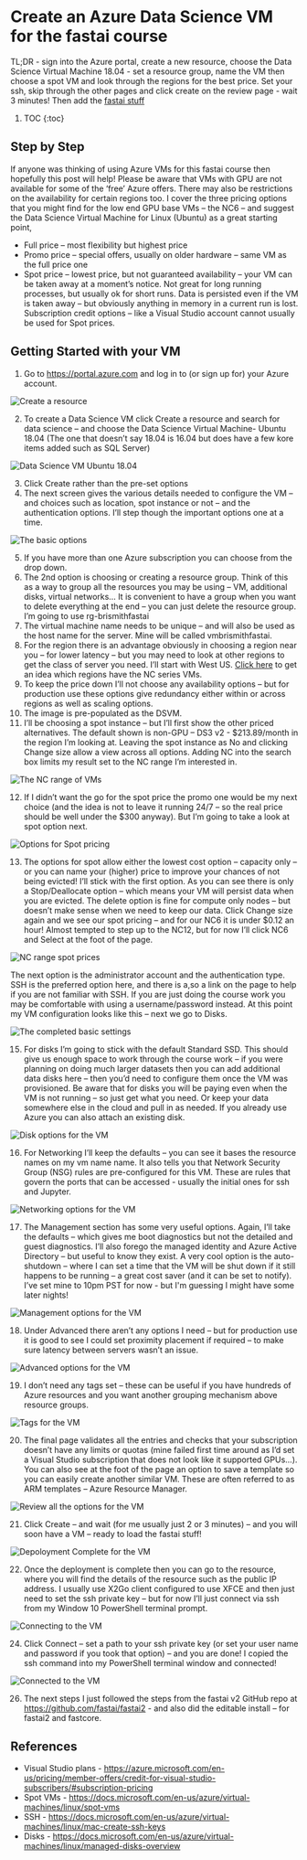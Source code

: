 # Create an Azure Data Science VM for the fastai course

TL;DR - sign into the Azure portal, create a new resource, choose the Data Science Virtual Machine 18.04 - set a resource group, name the VM then choose a spot VM and look through the regions for the best price.  Set your ssh, skip through the other pages and click create on the review page - wait 3 minutes! Then add the [fastai stuff](https://github.com/fastai/fastai2)

1. TOC
{:toc}

## Step by Step

If anyone was thinking of using Azure VMs for this fastai course then hopefully this post will help!  Please be aware that VMs with GPU are not available for some of the ‘free’ Azure offers.  There may also be restrictions on the availability for certain regions too.  I cover the three pricing options that you might find for the low end GPU base VMs – the NC6 – and suggest the Data Science Virtual Machine for Linux (Ubuntu) as a great starting point,
- Full price – most flexibility but highest price
- Promo price – special offers, usually on older hardware – same VM as the full price one
- Spot price – lowest price, but not guaranteed availability – your VM can be taken away at a moment’s notice.  Not great for long running processes, but usually ok for short runs.  Data is persisted even if the VM is taken away – but obviously anything in memory in a current run is lost.  Subscription credit options – like a Visual Studio account cannot usually be used for Spot prices.

## Getting Started with your VM

1.	Go to https://portal.azure.com and log in to (or sign up for) your Azure account. 

![](/images/CreateResource.JPG "Create a resource")

2.	To create a Data Science VM click Create a resource and search for data science – and choose the Data Science Virtual Machine- Ubuntu 18.04 (The one that doesn’t say 18.04 is 16.04 but does have a few kore items added such as SQL Server)

![](/images/DSVM1804.PNG "Data Science VM Ubuntu 18.04")

3.	Click Create rather than the pre-set options
4.	The next screen gives the various details needed to configure the VM – and choices such as location, spot instance or not – and the authentication options.  I’ll step though the important options one at a time.

![](/images/Basics1804Blank.PNG "The basic options")

5.	If you have more than one Azure subscription you can choose from the drop down.
6.	The 2nd option is choosing or creating a resource group.  Think of this as a way to group all the resources you may be using – VM, additional disks, virtual networks…  It is convenient to have a group when you want to delete everything at the end – you can just delete the resource group.  I’m going to use rg-brismithfastai
7.	The virtual machine name needs to be unique – and will also be used as the host name for the server.  Mine will be called vmbrismithfastai.
8.	For the region there is an advantage obviously in choosing a region near you – for lower latency – but you may need to look at other regions to get the class of server you need.  I’ll start with West US.  [Click here](https://azure.microsoft.com/en-us/global-infrastructure/services/?products=virtual-machines) to get an idea which regions have the NC series VMs.
9.	To keep the price down I’ll not choose any availability options – but for production use these options give redundancy either within or across regions as well as scaling options.
10.	The image is pre-populated as the DSVM.
11.	I’ll be choosing a spot instance – but I’ll first show the other priced alternatives.  The default shown is non-GPU – DS3 v2 - $213.89/month in the region I’m looking at.  Leaving the spot instance as No and clicking Change size allow a view across all options. Adding NC into the search box limits my result set to the NC range I’m interested in.  

![](/images/VMSizes.JPG "The NC range of VMs")

12.	If I didn’t want the go for the spot price the promo one would be my next choice (and the idea is not to leave it running 24/7 – so the real price should be well under the $300 anyway). But I’m going to take a look at spot option next.

![](/images/SpotOptions.JPG "Options for Spot pricing")

13.	The options for spot allow either the lowest cost option – capacity only – or you can name your (higher) price to improve your chances of not being evicted!  I’ll stick with the first option.  As you can see there is only a Stop/Deallocate option – which means your VM will persist data when you are evicted.  The delete option is fine for compute only nodes – but doesn’t make sense when we need to keep our data.  Click Change size again and we see our spot pricing – and for our NC6 it is under $0.12 an hour! Almost tempted to step up to the NC12, but for now I’ll click NC6 and Select at the foot of the page.

![](/images/VMSizesSPOT.JPG "NC range spot prices")

The next option is the administrator account and the authentication type.  SSH is the preferred option here, and there is a,so a link on the page to help if you are not familiar with SSH.  If you are just doing the course work you may be comfortable with using a username/password instead. At this point my VM configuration looks like this – next we go to Disks.

![](/images/Basics1804.PNG "The completed basic settings")

15.	For disks I’m going to stick with the default Standard SSD.  This should give us enough space to work through the course work – if you were planning on doing much larger datasets then you can add additional data disks here – then you’d need to configure them once the VM was provisioned.  Be aware that for disks you will be paying even when the VM is not running – so just get what you need.  Or keep your data somewhere else in the cloud and pull in as needed.  If you already use Azure you can also attach an existing disk. 

![](/images/Disks.PNG "Disk options for the VM")

16.	For Networking I’ll keep the defaults – you can see it bases the resource names on my vm name name.  It also tells you that Network Security Group (NSG) rules are pre-configured for this VM.  These are rules that govern the ports that can be accessed - usually the initial ones for ssh and Jupyter.

![](/images/Networking.PNG "Networking options for the VM")

17.	The Management section has some very useful options.  Again, I’ll take the defaults – which gives me boot diagnostics but not the detailed and guest diagnostics.  I’ll also forego the managed identity and Azure Active Directory – but useful to know they exist.  A very cool option is the auto-shutdown – where I can set a time that the VM will be shut down if it still happens to be running – a great cost saver (and it can be set to notify). I’ve set mine to 10pm PST for now - but I'm guessing I might have some later nights!

![](/images/Management.PNG "Management options for the VM")

18.	Under Advanced there aren’t any options I need – but for production use it is good to see I could set proximity placement if required – to make sure latency between servers wasn’t an issue. 

![](/images/Advanced.PNG "Advanced options for the VM")

19.	I don’t need any tags set – these can be useful if you have hundreds of Azure resources and you want another grouping mechanism above resource groups. 

![](/images/Tags.PNG "Tags for the VM")

20.	The final page validates all the entries and checks that your subscription doesn’t have any limits or quotas (mine failed first time around as I’d set a Visual Studio subscription that does not look like it supported GPUs…).  You can also see at the foot of the page an option to save a template so you can easily create another similar VM.  These are often referred to as ARM templates – Azure Resource Manager. 

![](/images/Review.PNG "Review all the options for the VM")

21.	Click Create – and wait (for me usually just 2 or 3 minutes) – and you will soon have a VM – ready to load the fastai stuff! 

![](/images/Complete.PNG "Depoloyment Complete for the VM")

22.	Once the deployment is complete then you can go to the resource, where you will find the details of the resource such as the public IP address.  I usually use X2Go client configured to use XFCE and then just need to set the ssh private key – but for now I’ll just connect via ssh from my Window 10 PowerShell terminal prompt.

![](/images/Connect.PNG "Connecting to the VM")

24.	Click Connect – set a path to your ssh private key (or set your user name and password if you took that option) – and you are done! I copied the ssh command into my PowerShell terminal window and connected!

![](/images/Connected.PNG "Connected to the VM")

26.	The next steps I just followed the steps from the fastai v2 GitHub repo at https://github.com/fastai/fastai2 - and also did the editable install – for fastai2 and fastcore. 

## References

- Visual Studio plans - https://azure.microsoft.com/en-us/pricing/member-offers/credit-for-visual-studio-subscribers/#subscription-pricing
- Spot VMs - https://docs.microsoft.com/en-us/azure/virtual-machines/linux/spot-vms
- SSH - https://docs.microsoft.com/en-us/azure/virtual-machines/linux/mac-create-ssh-keys
- Disks - https://docs.microsoft.com/en-us/azure/virtual-machines/linux/managed-disks-overview
